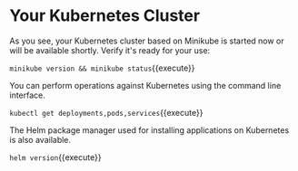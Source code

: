 # Your Kubernetes Cluster #

As you see, your Kubernetes cluster based on Minikube is started now or will be available shortly. Verify it's ready for your use:

`minikube version && minikube status`{{execute}}

You can perform operations against Kubernetes using the command line interface.  

`kubectl get deployments,pods,services`{{execute}}

The Helm package manager used for installing applications on Kubernetes is also available.

`helm version`{{execute}}
